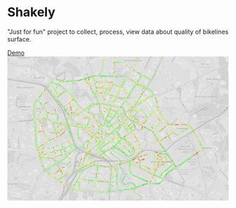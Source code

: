 # Shakely

"Just for fun" project to collect, process, view data about quality of bikelines surface.

[Demo](https://isxam.github.io/shakely-minsk/)
![Bike lines surface quality](.meta/demo.jpg)
